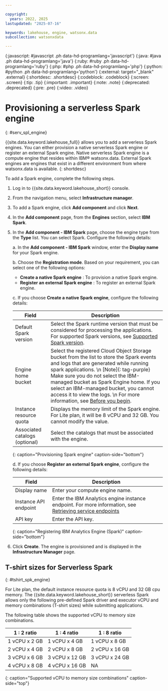 ```yaml
---

copyright:
  years: 2022, 2025
lastupdated: "2025-07-16"

keywords: lakehouse, engine, watsonx.data
subcollection: watsonxdata

---
```


{:javascript: #javascript .ph data-hd-programlang='javascript'}
{:java: #java .ph data-hd-programlang='java'}
{:ruby: #ruby .ph data-hd-programlang='ruby'}
{:php: #php .ph data-hd-programlang='php'}
{:python: #python .ph data-hd-programlang='python'}
{:external: target="_blank" .external}
{:shortdesc: .shortdesc}
{:codeblock: .codeblock}
{:screen: .screen}
{:tip: .tip}
{:important: .important}
{:note: .note}
{:deprecated: .deprecated}
{:pre: .pre}
{:video: .video}

# Provisioning a serverless Spark engine
{: #serv_spl_engine}

{{site.data.keyword.lakehouse_full}} allows you to add a serverless Spark engines. You can either provision a native serverless Spark engine or register an external Spark engine. Native serverless Spark engine is a compute engine that resides within IBM® watsonx.data. External Spark engines are engines that exist in a different environment from where watsonx.data is available.
{: shortdesc}

To add a Spark engine, complete the following steps.

1. Log in to {{site.data.keyword.lakehouse_short}} console.

2. From the navigation menu, select **Infrastructure manager**.

3. To add a Spark engine, click **Add component** and click **Next**.

5. In the **Add component** page, from the **Engines** section, select **IBM Spark**.

6. In the **Add component - IBM Spark** page, choose the engine type from the **Type** list. You can select Spark. Configure the following details:

      a. In the **Add component - IBM Spark** window, enter the **Display name** for your Spark engine.

      b. Choose the **Registration mode**. Based on your requirement, you can select one of the following options:

      - **Create a native Spark engine** : To provision a native Spark engine.
      - **Register an external Spark engine** : To register an external Spark engine.


      c. If you choose **Create a native Spark engine**, configure the following details:

      | Field | Description |
      | --- | --- |
      | Default Spark version | Select the Spark runtime version that must be considered for processing the applications. For supported Spark versions, see [Supported Spark version](/docs/watsonxdata?topic=watsonxdata-wxd-ae_limits#cpu-mem-spk_versn). |
      | Engine home bucket | Select the registered Cloud Object Storage bucket from the list to store the Spark events and logs that are generated while running spark applications. \n [Note]{: tag-purple} Make sure you do not select the IBM-managed bucket as Spark Engine home. If you select an IBM-managed bucket, you cannot access it to view the logs. \n For more information, see [Before you begin]({{site.data.keyword.ref-prov_nspark-link}}#prereq_nspark_prov).|
      |Instance resource quota| Displays the memory limit of the Spark engine. For Lite plan, it will be 8 vCPU and 32 GB. You cannot modify the value.   |
      |Associated catalogs (optional)| Select the catalogs that must be associated with the engine.   |
      {: caption="Provisioning Spark engine" caption-side="bottom"}

      d. If you choose **Register an external Spark engine**, configure the following details:


      | Field      | Description    |
      |--------------------------------|--------------------------------------------------------------------------------------------|
      | Display name   | Enter your compute engine name.  |
      | Instance API endpoint | Enter the IBM Analytics engine instance endpoint. For more information, see [Retrieving service endpoints](https://cloud.ibm.com/docs/AnalyticsEngine?topic=AnalyticsEngine-retrieve-endpoints-serverless)  |
      | API key   | Enter the API key. |
      {: caption="Registering IBM Analytics Engine (Spark)" caption-side="bottom"}


6. Click **Create**. The engine is provisioned and is displayed in the **Infrastructure Manager** page.

## T-shirt sizes for Serverless Spark
{: #tshirt_spk_engine}

For Lite plan, the default instance resource quota is  8 vCPU and 32 GB cpu memory. The {{site.data.keyword.lakehouse_short}} serverless Spark allows only the following pre-defined Spark driver and executor vCPU and memory combinations (T-shirt sizes) while submitting applications.

The following table shows the supported vCPU to memory size combinations.

| 1 : 2 ratio | 1 : 4 ratio | 1 : 8 ratio |
| ------------|-------------|-------------|
| 1 vCPU x 2 GB | 1 vCPU x 4 GB | 1 vCPU x 8 GB |
| 2 vCPU x 4 GB | 2 vCPU x 8 GB | 2 vCPU x 16 GB |
| 3 vCPU x 6 GB | 3 vCPU x 12 GB | 3 vCPU x 24 GB |
| 4 vCPU x 8 GB | 4 vCPU x 16 GB | NA  |
{: caption="Supported vCPU to memory size combinations" caption-side="top"}
